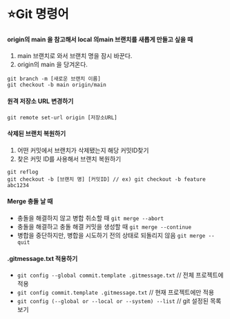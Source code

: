 # ⭐Git 명령어
#### **origin의 main 을 참고해서 local 의main 브랜치를 새롭게 만들고 싶을 때**
1. main 브랜치로 와서 브랜치 명을 잠시 바꾼다.
2. origin의 main 을 당겨온다.
```
git branch -m [새로운 브랜치 이름]
git checkout -b main origin/main
```
#### **원격 저장소 URL 변경하기**
`git remote set-url origin [저장소URL]`
#### **삭제된 브랜치 복원하기**
1. 어떤 커밋에서 브랜치가 삭제됐는지 해당 커밋ID찾기
2. 찾은 커밋 ID를 사용해서 브랜치 복원하기
```
git reflog
git checkout -b [브랜치 명] [커밋ID] // ex) git checkout -b feature abc1234
```
#### **Merge 충돌 날 때**
* 충돌을 해결하지 않고 병합 취소할 때
  `git merge --abort`
* 충돌을 해결하고 충돌 해결 커밋을 생성할 때
  `git merge --continue`
* 병합을 중단하지만, 병합을 시도하기 전의 상태로 되돌리지 않음
  `git merge --quit`

#### **.gitmessage.txt 적용하기** 
* `git config --global commit.template .gitmessage.txt` // 전체 프로젝트에 적용
* `git config commit.template .gitmessage.txt` // 현재 프로젝트에만 적용
* `git config (--global or --local or --system) --list` // git 설정된 목록 보기
